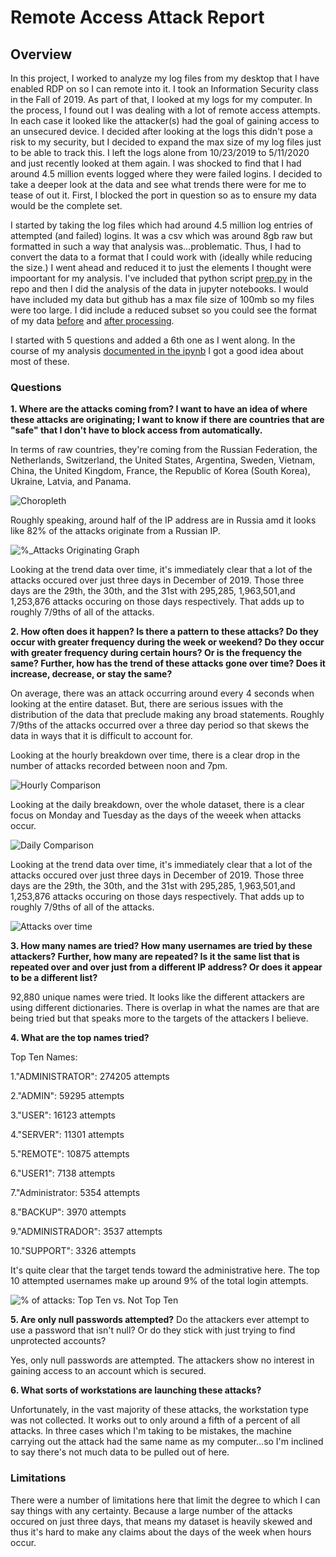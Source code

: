 # Remote Access Attack Report

## Overview
In this project, I worked to analyze my log files from my desktop that I have enabled RDP on so I can remote into it. I took an Information Security class in the Fall of 2019. 
As part of that, I looked at my logs for my computer. In the process, I found out I was dealing with a lot of remote access attempts. 
In each case it looked like the attacker(s) had the goal of gaining access to an unsecured device. 
I decided after looking at the logs this didn't pose a risk to my security, but I decided to expand the max size of my log files just to be able to track this. 
I left the logs alone from 10/23/2019 to 5/11/2020 and just recently looked at them again. 
I was shocked to find that I had around 4.5 million events logged where they were failed logins. 
I decided to take a deeper look at the data and see what trends there were for me to tease of out it. 
First, I blocked the port in question so as to ensure my data would be the complete set.


I started by taking the log files which had around 4.5 million log entries of attempted (and failed) logins. It was a csv which was around 8gb raw but formatted in such a way that analysis was...problematic. Thus, I had to convert the data to a format that I could work with (ideally while reducing the size.)
I went ahead and reduced it to just the elements I thought were impoortant for my analysis. I've included that python script [prep.py](https://github.com/kyleashburn/remote_access_attacks/blob/main/prep.py.py) in the repo and then I did the analysis of the data in jupyter notebooks. I would have included my data but github has a max file size of 100mb so my files were too large. I did include a reduced subset so you could see the format of my data [before]() and [after processing]().


I started with 5 questions and added a 6th one as I went along. In the course of my analysis [documented in the ipynb](https://github.com/kyleashburn/remote_access_attacks/blob/main/Remote%20Access%20Attacks-checkpoint-checkpoint.ipynb) I got a good idea about most of these.

### Questions
**1. Where are the attacks coming from?
I want to have an idea of where these attacks are originating; I want to know if there are countries that are "safe" that I don't have to block access from automatically.**

 In terms of raw countries, they're coming from the Russian Federation, the Netherlands, Switzerland, the United States, Argentina, Sweden, Vietnam, China, the United Kingdom, France, the Republic of Korea (South Korea), Ukraine, Latvia, and Panama.
 
 ![Choropleth](images/choropleth_transparent.svg)
 
 Roughly speaking, around half of the IP address are in Russia amd it looks like 82% of the attacks originate from a Russian IP.
 
 ![%_Attacks Originating Graph](images/attacks_orig_bar.svg)


Looking at the trend data over time, it's immediately clear that a lot of the attacks occured over just three days in December of 2019. Those three days are the 29th, the 30th, and the 31st with 295,285, 1,963,501,and 1,253,876 attacks occuring on those days respectively. That adds up to roughly 7/9ths of all of the attacks.


**2. How often does it happen? Is there a pattern to these attacks? Do they occur with greater frequency during the week or weekend? Do they occur with greater frequency during certain hours? Or is the frequency the same? Further, how has the trend of these attacks gone over time? Does it increase, decrease, or stay the same?**

 On average, there was an attack occurring around every 4 seconds when looking at the entire dataset. But, there are serious issues with the distribution of the data that preclude making any broad statements. Roughly 7/9ths of the attacks occurred over a three day period so that skews the data in ways that it is difficult to account for.

 Looking at the hourly breakdown over time, there is a clear drop in the number of attacks recorded between noon and 7pm.
 
 ![Hourly Comparison](images/hourlycomparison.svg)
 
 Looking at the daily breakdown, over the whole dataset, there is a clear focus on Monday and Tuesday as the days of the weeek when attacks occur.
 
 ![Daily Comparison](images/dailycomparison.svg)

 Looking at the trend data over time, it's immediately clear that a lot of the attacks occured over just three days in December of 2019. Those three days are the 29th, the 30th, and the 31st with 295,285, 1,963,501,and 1,253,876 attacks occuring on those days respectively. That adds up to roughly 7/9ths of all of the attacks.
 
 ![Attacks over time](images/attack_trend_dates.svg)

**3. How many names are tried?
How many usernames are tried by these attackers? Further, how many are repeated? Is it the same list that is repeated over and over just from a different IP address? Or does it appear to be a different list?**

 92,880 unique names were tried. It looks like the different attackers are using different dictionaries. There is overlap in what the names are that are being tried but that speaks more to the targets of the attackers I believe.

**4. What are the top names tried?**
 
 Top Ten Names:

1."ADMINISTRATOR": 274205 attempts

2."ADMIN": 59295 attempts

3."USER": 16123 attempts

4."SERVER": 11301 attempts

5."REMOTE": 10875 attempts

6."USER1": 7138 attempts

7."Administrator: 5354 attempts

8."BACKUP": 3970 attempts

9."ADMINISTRADOR": 3537 attempts

10."SUPPORT": 3326 attempts

It's quite clear that the target tends toward the administrative here. The top 10 attempted usernames make up around 9% of the total login attempts.

![% of attacks: Top Ten vs. Not Top Ten](images/top_ten_uname.svg)


**5. Are only null passwords attempted?**
Do the attackers ever attempt to use a password that isn't null? Or do they stick with just trying to find unprotected accounts?

 Yes, only null passwords are attempted. The attackers show no interest in gaining access to an account which is secured.

**6. What sorts of workstations are launching these attacks?**

 Unfortunately, in the vast majority of these attacks, the workstation type was not collected. It works out to only around a fifth of a percent of all attacks. In three cases which I'm taking to be mistakes, the machine carrying out the attack had the same name as my computer...so I'm inclined to say there's not much data to be pulled out of here.

### Limitations
There were a number of limitations here that limit the degree to which I can say things with any certainty. Because a large number of the attacks occured on just three days, that means my dataset is heavily skewed and thus it's hard to make any claims about the days of the week when hours occur.

